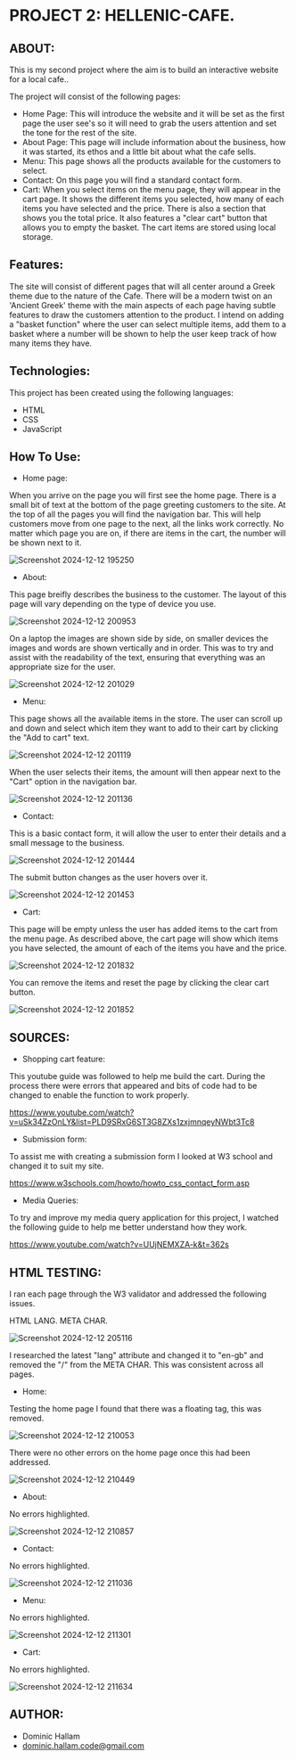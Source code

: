PROJECT 2: HELLENIC-CAFE.
=========================
ABOUT:
------
This is my second project where the aim is to build an interactive website for a local cafe..

The project will consist of the following pages:
* Home Page: This will introduce the website and it will be set as the first page the user see's so it will need to grab the users attention and set the tone for the rest of the site.
* About Page: This page will include information about the business, how it was started, its ethos and a little bit about what the cafe sells.
* Menu: This page shows all the products available for the customers to select.
* Contact: On this page you will find a standard contact form.
* Cart: When you select items on the menu page, they will appear in the cart page. It shows the different items you selected, how many of each items you have selected and the price. There is also a section that shows you the total price. It also features a "clear cart" button that allows you to empty the basket. The cart items are stored using local storage.

Features:
---------
The site will consist of different pages that will all center around a Greek theme due to the nature of the Cafe. There will be a modern twist on an 'Ancient Greek' theme with the main aspects of each page having subtle features to draw the customers attention to the product. I intend on adding a "basket function" where the user can select multiple items, add them to a basket where a number will be shown to help the user keep track of how many items they have.

Technologies:
-------------
This project has been created using the following languages:
* HTML
* CSS
* JavaScript

How To Use:
-----------

+ Home page:

When you arrive on the page you will first see the home page. There is a small bit of text at the bottom of the page greeting customers to the site. At the top of all the pages you will find the navigation bar. This will help customers move from one page to the next, all the links work correctly. No matter which page you are on, if there are items in the cart, the number will be shown next to it.

![Screenshot 2024-12-12 195250](https://github.com/user-attachments/assets/8439b7b3-5e08-4a44-95dd-38539713683b)

+ About:

This page breifly describes the business to the customer. The layout of this page will vary depending on the type of device you use. 

![Screenshot 2024-12-12 200953](https://github.com/user-attachments/assets/2bb2e7f5-8f21-4835-be76-ead38c09ec5b)

On a laptop the images are shown side by side, on smaller devices the images and words are shown vertically and in order. This was to try and assist with the readability of the text, ensuring that everything was an appropriate size for the user.

![Screenshot 2024-12-12 201029](https://github.com/user-attachments/assets/d50a78fe-4574-488e-bb16-2402f624e520)

+ Menu:

This page shows all the available items in the store. The user can scroll up and down and select which item they want to add to their cart by clicking the "Add to cart" text. 

![Screenshot 2024-12-12 201119](https://github.com/user-attachments/assets/442a6796-e98a-493f-8d0e-41973b60494a)

When the user selects their items, the amount will then appear next to the "Cart" option in the navigation bar.

![Screenshot 2024-12-12 201136](https://github.com/user-attachments/assets/8bf0391e-a9de-438d-aa53-359972ee3bc4)

+ Contact:

This is a basic contact form, it will allow the user to enter their details and a small message to the business. 

![Screenshot 2024-12-12 201444](https://github.com/user-attachments/assets/7d7c519a-f7c1-4e6c-b523-2fada6d1cd9d)

The submit button changes as the user hovers over it.

![Screenshot 2024-12-12 201453](https://github.com/user-attachments/assets/952dadd7-7089-45fd-a063-41caaf251e57)

+ Cart:

This page will be empty unless the user has added items to the cart from the menu page. As described above, the cart page will show which items you have selected, the amount of each of the items you have and the price. 

![Screenshot 2024-12-12 201832](https://github.com/user-attachments/assets/d596d5c7-d779-4f2a-b2d2-d2800394b16c)

You can remove the items and reset the page by clicking the clear cart button.

![Screenshot 2024-12-12 201852](https://github.com/user-attachments/assets/5c2db4fb-57c1-43c3-91c9-108c3f887885)


SOURCES:
--------

+ Shopping cart feature:

This youtube guide was followed to help me build the cart. During the process there were errors that appeared and bits of code had to be changed to enable the function to work properly.

https://www.youtube.com/watch?v=uSk34ZzOnLY&list=PLD9SRxG6ST3G8ZXs1zxjmnqeyNWbt3Tc8 

+ Submission form:

To assist me with creating a submission form I looked at W3 school and changed it to suit my site.

https://www.w3schools.com/howto/howto_css_contact_form.asp

+ Media Queries:

To try and improve my media query application for this project, I watched the following guide to help me better understand how they work.

https://www.youtube.com/watch?v=UUjNEMXZA-k&t=362s 

HTML TESTING:
--------

I ran each page through the W3 validator and addressed the following issues.

HTML LANG.
META CHAR.

![Screenshot 2024-12-12 205116](https://github.com/user-attachments/assets/f5f8c4fb-9688-4292-bb7c-851f0ae43a4d)

I researched the latest "lang" attribute and changed it to "en-gb" and removed the "/" from the META CHAR. This was consistent across all pages.

+ Home:

Testing the home page I found that there was a floating </div> tag, this was removed.

![Screenshot 2024-12-12 210053](https://github.com/user-attachments/assets/b9f20ac0-fc62-4210-8ba1-e800943fd7f1)

There were no other errors on the home page once this had been addressed.

![Screenshot 2024-12-12 210449](https://github.com/user-attachments/assets/598df4ab-1945-468e-9689-af7bc4ede335)

+ About:

No errors highlighted.

![Screenshot 2024-12-12 210857](https://github.com/user-attachments/assets/9ec33cb8-6c01-40d3-8562-c8cd89558c80)

+ Contact:

No errors highlighted.

![Screenshot 2024-12-12 211036](https://github.com/user-attachments/assets/3eb32c3e-3624-4efb-a2bf-bed206ce1c21)

+ Menu:

No errors highlighted.

![Screenshot 2024-12-12 211301](https://github.com/user-attachments/assets/83e68008-5ccb-43a4-9dd7-96c29a0d2fa9)

+ Cart:

No errors highlighted.

![Screenshot 2024-12-12 211634](https://github.com/user-attachments/assets/a83596ff-a030-4408-9cd3-9d3a40b0e6d6)



AUTHOR:
--------

+ Dominic Hallam
+ dominic.hallam.code@gmail.com
